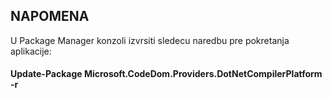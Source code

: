 ## NAPOMENA

U Package Manager konzoli izvrsiti sledecu naredbu pre pokretanja aplikacije:
#### Update-Package Microsoft.CodeDom.Providers.DotNetCompilerPlatform -r
